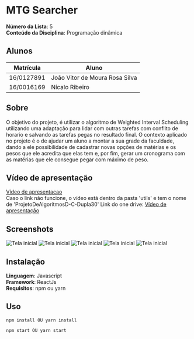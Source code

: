 # MTG Searcher

**Número da Lista**: 5<br>
**Conteúdo da Disciplina**: Programação dinâmica<br>

## Alunos
|Matrícula | Aluno |
| -- | -- |
| 16/0127891 |  João Vitor de Moura Rosa Silva |
| 16/0016169  |  Nícalo Ribeiro |

## Sobre 
O objetivo do projeto, é utilizar o algoritmo de Weighted Interval Scheduling utilizando uma adaptação para lidar com outras tarefas com conflito de horario e salvando as tarefas pegas no resultado final. O contexto aplicado no projeto é o de ajudar um aluno a montar a sua grade da faculdade, dando a ele possibilidade de cadastrar novas opções de matérias e os pesos que ele acredita que elas tem e, por fim, gerar um cronograma com as matérias que ele consegue pegar com máximo de peso.

## Vídeo de apresentação
[Vídeo de apresentacao](utils/ProjetoDeAlgoritmosD-C-Dupla30.mp4)  
Caso o link não funcione, o vídeo está dentro da pasta 'utils' e tem o nome de 'ProjetoDeAlgoritmosD-C-Dupla30'
Link do one drive: [Vídeo de apresentação](https://unbbr-my.sharepoint.com/:v:/r/personal/160016169_aluno_unb_br/Documents/Grava%C3%A7%C3%B5es/Projeto%20de%20Algoritmos%20D-C%20-%20Dupla%2030-20220328_204920-Grava%C3%A7%C3%A3o%20de%20Reuni%C3%A3o.mp4?csf=1&web=1&e=qfp36x)
## Screenshots
![Tela inicial](utils/dc-1.png)
![Tela inicial](utils/dc-2.png)
![Tela inicial](utils/dc-3.png)
![Tela inicial](utils/dc-4.gif)
![Tela inicial](utils/dc-5.gif)



## Instalação 
**Linguagem**: Javascript<br>
**Framework**: ReactJs<br>
**Requisitos**: npm ou yarn

## Uso 
```
npm install OU yarn install
```

```
npm start OU yarn start
```

